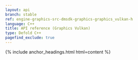```yaml
---
layout: api
branch: stable
ref: engine-graphics-src-dmsdk-graphics-graphics_vulkan-h
language: C++
title: API reference (Graphics Vulkan)
type: Defold C++
pagefind_exclude: true
---
```

{% include anchor_headings.html html=content %}